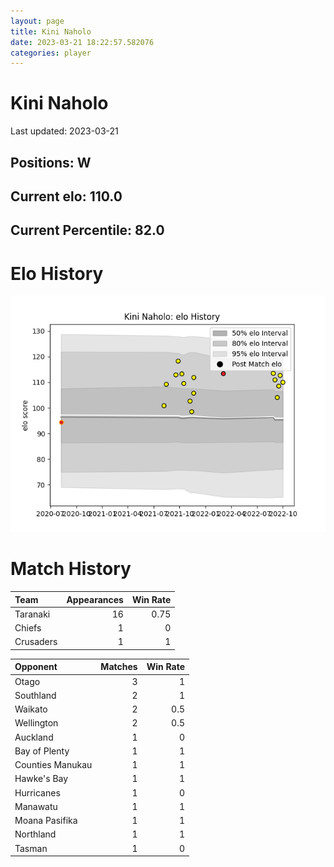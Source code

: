 ```yaml
---  
layout: page  
title: Kini Naholo  
date: 2023-03-21 18:22:57.582076  
categories: player  
---
```

# Kini Naholo


Last updated: 2023-03-21
## Positions: W

## Current elo: 110.0

## Current Percentile: 82.0

# Elo History


![elo history](history_KiniNaholo.png)
# Match History


| Team      |   Appearances |   Win Rate |
|:----------|--------------:|-----------:|
| Taranaki  |            16 |       0.75 |
| Chiefs    |             1 |       0    |
| Crusaders |             1 |       1    |

| Opponent         |   Matches |   Win Rate |
|:-----------------|----------:|-----------:|
| Otago            |         3 |        1   |
| Southland        |         2 |        1   |
| Waikato          |         2 |        0.5 |
| Wellington       |         2 |        0.5 |
| Auckland         |         1 |        0   |
| Bay of Plenty    |         1 |        1   |
| Counties Manukau |         1 |        1   |
| Hawke's Bay      |         1 |        1   |
| Hurricanes       |         1 |        0   |
| Manawatu         |         1 |        1   |
| Moana Pasifika   |         1 |        1   |
| Northland        |         1 |        1   |
| Tasman           |         1 |        0   |